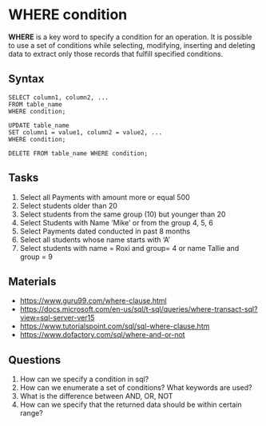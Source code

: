 # WHERE condition
**WHERE** is a key word to specify a condition for an operation.
It is possible to use a set of conditions while selecting, modifying, inserting and deleting data to extract only those records that fulfill specified conditions.

## Syntax
```
SELECT column1, column2, ...
FROM table_name
WHERE condition;
```
```
UPDATE table_name
SET column1 = value1, column2 = value2, ...
WHERE condition;
```
```
DELETE FROM table_name WHERE condition;
```

## Tasks
1)	Select all Payments with amount more or equal 500 
2)	Select students older than 20
3)	Select students from the same group (10) but younger than 20
4)	Select Students with Name ‘Mike’ or from the group 4, 5, 6
5)	Select Payments dated conducted in past 8 months
6)	Select all students whose name starts with ‘A’
7)  Select students with name = Roxi and group= 4 or name Tallie and group = 9 

## Materials
- https://www.guru99.com/where-clause.html
- https://docs.microsoft.com/en-us/sql/t-sql/queries/where-transact-sql?view=sql-server-ver15
- https://www.tutorialspoint.com/sql/sql-where-clause.htm
- https://www.dofactory.com/sql/where-and-or-not

## Questions
1. How can we specify a condition in sql?
2. How can we enumerate a set of conditions? What keywords are used? 
3. What is the difference between AND, OR, NOT
4. How can we specify that the returned data should be within certain range?

